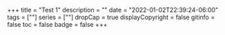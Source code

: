 +++
title = "Test 1"
description = ""
date = "2022-01-02T22:39:24-06:00"
tags = [""]
series = [""]
dropCap = true
displayCopyright = false
gitinfo = false
toc = false
badge = false
+++
